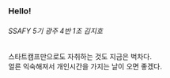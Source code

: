 ### Hello!

###### SSAFY 5기 광주 4반 1조 김지호

스타트캠프만으로도 자취하는 것도 지금은 벅차다.  
얼른 익숙해져서 개인시간을 가지는 날이 오면 좋겠다.

<!--
**Jihogrammer/Jihogrammer** is a ✨ _special_ ✨ repository because its `README.md` (this file) appears on your GitHub profile.

Here are some ideas to get you started:

- 🔭 I’m currently working on ...
- 🌱 I’m currently learning ...
- 👯 I’m looking to collaborate on ...
- 🤔 I’m looking for help with ...
- 💬 Ask me about ...
- 📫 How to reach me: ...
- 😄 Pronouns: ...
- ⚡ Fun fact: ...
-->
